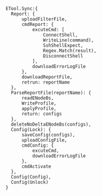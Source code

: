 
    ETool.Sync:{
      Report: {
          uploadFilterFile,
          cmdReport: {
              excuteCmd: [
                  ConnectShell,
                  WriteLine(command),
                  SshShellExpect,
                  Regex.Match(result),
                  DisconnectShell
              ],
              downloadErrorLogFile
          },
          downloadReportFile,
          retrun: reportName
      },
      ParseReportFile(reportName): {
          readENodeBs,
          WriteProfile,
          applyProfile,
          return: configs
      },
      deleteNoDeltaENodeBs(configs),
      Config(Lock): {
          saveConfig(configs),
          uploadConfigFile,
          cmdConfig: {
              excuteCmd,
              downloadErrorLogFile
          },
          cmdActivate
      },
      Config(Config),
      Config(Unlock)
    }